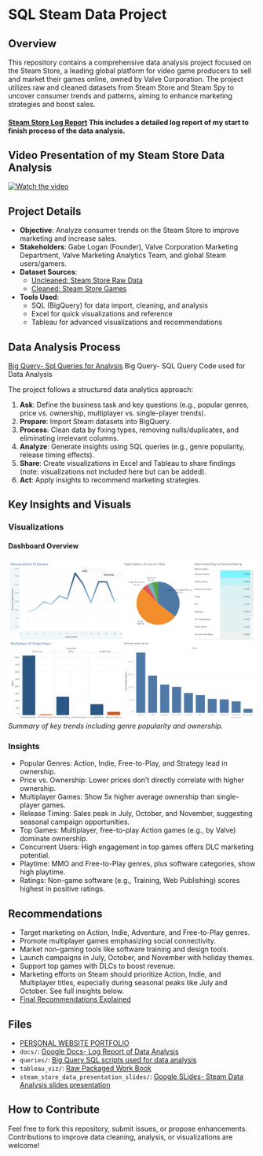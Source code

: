# SQL Steam Data Project

## Overview
This repository contains a comprehensive data analysis project focused on the Steam Store, a leading global platform for video game producers to sell and market their games online, owned by Valve Corporation. The project utilizes raw and cleaned datasets from Steam Store and Steam Spy to uncover consumer trends and patterns, aiming to enhance marketing strategies and boost sales.

#### [Steam Store Log Report](docs/Steam_Store_Log_Report.pdf) This includes a detailed log report of my start to finish process of the data analysis.

## Video Presentation of my Steam Store Data Analysis

[![Watch the video](https://img.youtube.com/vi/d0VJXCp7rcg/maxresdefault.jpg)](https://youtu.be/d0VJXCp7rcg)

## Project Details
- **Objective**: Analyze consumer trends on the Steam Store to improve marketing and increase sales.
- **Stakeholders**: Gabe Logan (Founder), Valve Corporation Marketing Department, Valve Marketing Analytics Team, and global Steam users/gamers.
- **Dataset Sources**:
  - [Uncleaned: Steam Store Raw Data](https://www.kaggle.com/datasets/nikdavis/steam-store-raw)
  - [Cleaned: Steam Store Games](https://www.kaggle.com/datasets/nikdavis/steam-store-games)
- **Tools Used**:
  - SQL (BigQuery) for data import, cleaning, and analysis
  - Excel for quick visualizations and reference
  - Tableau for advanced visualizations and recommendations

## Data Analysis Process
[Big Query- Sql Queries for Analysis](queries/Steam_Store_Data_Analysis_Query%20FINAL.sql) Big Query- SQL Query Code used for Data Analysis

The project follows a structured data analytics approach:
1. **Ask**: Define the business task and key questions (e.g., popular genres, price vs. ownership, multiplayer vs. single-player trends).
2. **Prepare**: Import Steam datasets into BigQuery.
3. **Process**: Clean data by fixing types, removing nulls/duplicates, and eliminating irrelevant columns.
4. **Analyze**: Generate insights using SQL queries (e.g., genre popularity, release timing effects).
5. **Share**: Create visualizations in Excel and Tableau to share findings (note: visualizations not included here but can be added).
6. **Act**: Apply insights to recommend marketing strategies.

## Key Insights and Visuals
### Visualizations
#### Dashboard Overview
![Steam Dashboard](tableau_viz/Steam-Store-Dash-Board.png)
*Summary of key trends including genre popularity and ownership.*

### Insights
- Popular Genres: Action, Indie, Free-to-Play, and Strategy lead in ownership.
- Price vs. Ownership: Lower prices don’t directly correlate with higher ownership.
- Multiplayer Games: Show 5x higher average ownership than single-player games.
- Release Timing: Sales peak in July, October, and November, suggesting seasonal campaign opportunities.
- Top Games: Multiplayer, free-to-play Action games (e.g., by Valve) dominate ownership.
- Concurrent Users: High engagement in top games offers DLC marketing potential.
- Playtime: MMO and Free-to-Play genres, plus software categories, show high playtime.
- Ratings: Non-game software (e.g., Training, Web Publishing) scores highest in positive ratings.

## Recommendations
- Target marketing on Action, Indie, Adventure, and Free-to-Play genres.
- Promote multiplayer games emphasizing social connectivity.
- Market non-gaming tools like software training and design tools.
- Launch campaigns in July, October, and November with holiday themes.
- Support top games with DLCs to boost revenue.
- Marketing efforts on Steam should prioritize Action, Indie, and Multiplayer titles, especially during seasonal peaks like July and October. See full insights below.
- [Final Recommendations Explained](docs/Steam_Data_Analysis_Final_Thoughts.pdf)



## Files
- [PERSONAL WEBSITE PORTFOLIO](https://jasonjuarbe.carrd.co/)
- `docs/`: [Google Docs- Log Report of Data Analysis](docs/Steam%20Store%20Log%20Report_%2007_21_2025.pdf)
- `queries/`: [Big Query SQL scripts used for data analysis](queries/Steam_Store_Data_Analysis_Query.sql)
- `tableau_viz/`: [Raw Packaged Work Book](tableau_viz/Steam%20Store%20DashBoard.twbx)
- `steam_store_data_presentation_slides/`: [Google SLides- Steam Data Analysis slides presentation](Steam%20Store%20Data%20Analysis%20Presentation.pdf)

## How to Contribute
Feel free to fork this repository, submit issues, or propose enhancements. Contributions to improve data cleaning, analysis, or visualizations are welcome!
